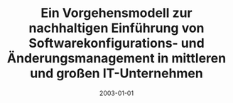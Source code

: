 ---
abstract: ''
authors:
- Michael Todorovitsch
date: '2003-01-01'
featured: false
links:
- name: Publik
  url: https://publik.tuwien.ac.at/showentry.php?ID=138139&lang=2
publication_types:
- '7'
publishDate: '2003-01-01'
title: Ein Vorgehensmodell zur nachhaltigen Einführung von Softwarekonfigurations-
  und Änderungsmanagement in mittleren und großen IT-Unternehmen
url_pdf: ''
---